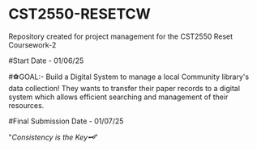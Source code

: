 # CST2550-RESETCW
Repository created for project management for the CST2550 Reset Coursework-2 


#Start Date - 01/06/25

#⚽GOAL:- Build a Digital System to manage a local Community library's data collection! 
They wants to transfer their paper records to a digital system which allows efficient 
searching and management of their resources.


#Final Submission Date - 01/07/25

"*Consistency is the Key🗝️*"
